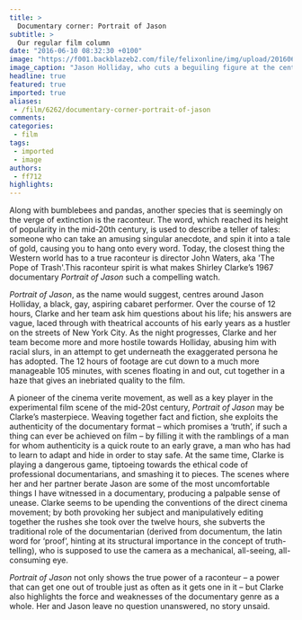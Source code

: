 ```yaml
---
title: >
  Documentary corner: Portrait of Jason
subtitle: >
  Our regular film column
date: "2016-06-10 08:32:30 +0100"
image: "https://f001.backblazeb2.com/file/felixonline/img/upload/201606101032-felix-poj054.jpg"
image_caption: "Jason Holliday, who cuts a beguiling figure at the centre of Shirley Clarke's Portrait of Jason. "
headline: true
featured: true
imported: true
aliases:
 - /film/6262/documentary-corner-portrait-of-jason
comments:
categories:
 - film
tags:
 - imported
 - image
authors:
 - ff712
highlights:
---
```


Along with bumblebees and pandas, another species that is seemingly on the verge of extinction is the raconteur. The word, which reached its height of popularity in the mid-20th century, is used to describe a teller of tales: someone who can take an amusing singular anecdote, and spin it into a tale of gold, causing you to hang onto every word. Today, the closest thing the Western world has to a true raconteur is director John Waters, aka 'The Pope of Trash'.This raconteur spirit is what makes Shirley Clarke’s 1967 documentary _Portrait of Jason_ such a compelling watch.

_Portrait of Jason_, as the name would suggest, centres around Jason Holliday, a black, gay, aspiring cabaret performer. Over the course of 12 hours, Clarke and her team ask him questions about his life; his answers are vague, laced through with theatrical accounts of his early years as a hustler on the streets of New York City. As the night progresses, Clarke and her team become more and more hostile towards Holliday, abusing him with racial slurs, in an attempt to get underneath the exaggerated persona he has adopted. The 12 hours of footage are cut down to a much more manageable 105 minutes, with scenes floating in and out, cut together in a haze that gives an inebriated quality to the film.

A pioneer of the cinema verite movement, as well as a key player in the experimental film scene of the mid-20st century, _Portrait of Jason_ may be Clarke’s masterpiece. Weaving together fact and fiction, she exploits the authenticity of the documentary format – which promises a ‘truth’, if such a thing can ever be achieved on film – by filling it with the ramblings of a man for whom authenticity is a quick route to an early grave, a man who has had to learn to adapt and hide in order to stay safe. At the same time, Clarke is playing a dangerous game, tiptoeing towards the ethical code of professional documentarians, and smashing it to pieces. The scenes where her and her partner berate Jason are some of the most uncomfortable things I have witnessed in a documentary, producing a palpable sense of unease. Clarke seems to be upending the conventions of the direct cinema movement; by both provoking her subject and manipulatively editing together the rushes she took over the twelve hours, she subverts the traditional role of the documentarian (derived from documentum, the latin word for ‘proof’, hinting at its structural importance in the concept of truth-telling), who is supposed to use the camera as a mechanical, all-seeing, all-consuming eye.

_Portrait of Jason_ not only shows the true power of a raconteur – a power that can get one out of trouble just as often as it gets one in it – but Clarke also highlights the force and weaknesses of the documentary genre as a whole. Her and Jason leave no question unanswered, no story unsaid.

